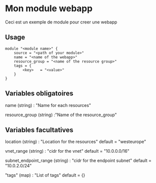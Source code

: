 # Mon module webapp

Ceci est un exemple de module pour creer une webapp

## Usage

```hcl
module "<module name>" {
    source = "<path of your module>"
    name = "<name of the webapp>"
    resource_group = "<name of the resource group>"
    tags = {
        <key>   = "<value>"
    }
}
```

## Variables obligatoires

name (string) : "Name for each resources"

resource_group (string) :"Name of the resource_group"



## Variables facultatives

location (string) : "Location for the resources"
  default     = "westeurope"

vnet_range (string) : "cidr for the vnet"
  default     = "10.0.0.0/16"

subnet_endpoint_range (string) : "cidr for the endpoint subnet"
  default     = "10.0.2.0/24"

"tags" (map) : "List of tags"
  default     = {}
